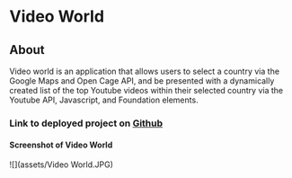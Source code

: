 # Video World

## About

Video world is an application that allows users to select a country via the Google Maps and Open Cage API, and be presented with a dynamically created list of the top Youtube videos within their selected country via the Youtube API, Javascript, and Foundation elements.

### Link to deployed project on [Github](https://robertluttig.github.io/VideoWorld/)

#### Screenshot of Video World
![](assets/Video World.JPG)

